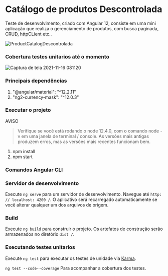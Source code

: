 <h1 align="left">Catálogo de produtos Descontrolada</h1>

<p align="left">Teste de desenvolvimento, criado com Angular 12, consiste em uma mini aplicação que realiza o gerenciamento de produtos, com busca paginada, CRUD, httpCLient etc..</p>

![ProductCatalogDescontrolada](https://user-images.githubusercontent.com/42192877/141975024-ff0fa24b-e58e-4d26-b2f2-da32d0ca6296.gif)

### Cobertura testes unitarios até o momento

![Captura de tela 2021-11-16 081120](https://user-images.githubusercontent.com/42192877/141975161-889ee258-ef6b-4499-a9dc-760f57c03e53.png)

### Principais dependências
1. "@angular/material": "^12.2.11"
2. "ng2-currency-mask": "^12.0.3"

### Executar o projeto
AVISO

> Verifique se você está rodando o node 12.4.0, com o comando node -v em uma janela de terminal / console. As versões mais antigas produzem erros, mas as versões mais recentes funcionam bem.

1. npm install
2. npm start

### Comandos Angular CLI

### Servidor de desenvolvimento

Execute `ng serve` para um servidor de desenvolvimento. Navegue até `http: // localhost: 4200 /`. O aplicativo será recarregado automaticamente se você alterar qualquer um dos arquivos de origem.

### Build

Execute `ng build` para construir o projeto. Os artefatos de construção serão armazenados no diretório `dist /`.

### Executando testes unitarios

Execute `ng test` para executar os testes de unidade via [Karma](https://karma-runner.github.io).

`ng test --code--coverage` Para acompanhar a cobertura dos testes.
